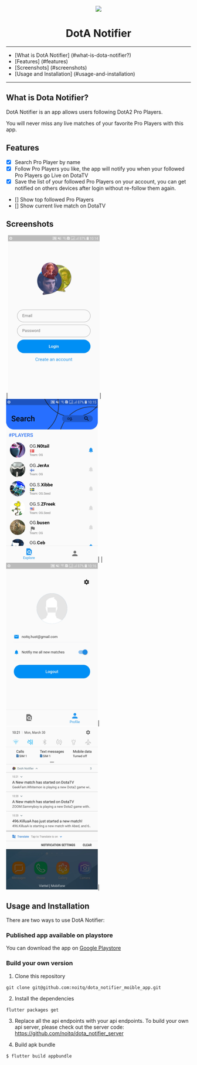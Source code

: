 <p align="center">
  <img src="https://github.com/noitq/dota_notifier_mobile/blob/master/docs/images/app_icon.png" width="200">
</p>
<h1 align="center"> DotA Notifier </h1>

---

- [What is DotA Notifier] (#what-is-dota-notifier?)
- [Features] (#features)
- [Screenshots] (#screenshots)
- [Usage and Installation] (#usage-and-installation)

---


## What is Dota Notifier?

DotA Notifier is an app allows users following DotA2 Pro Players. 

You will never miss any live matches of your favorite Pro Players with this app.

## Features

- [x] Search Pro Player by name
- [x] Follow Pro Players you like, the app will notify you when your followed Pro Players go Live on DotaTV
- [x] Save the list of your followed Pro Players on your account, you can get notified on others devices after login without re-follow them again.
- [] Show top followed Pro Players
- [] Show current live match on DotaTV

## Screenshots
|<img src="docs/screenshots/login.jpg" width="250">|<img src="docs/screenshots/home.jpg" width="250">|
|<img src="docs/screenshots/profile.jpg" width="250">|<img src="docs/screenshots/notification.jpg" width="250">|

## Usage and Installation

There are two ways to use DotA Notifier:

### Published app available on playstore
You can download the app on [Google Playstore](https://play.google.com/store/apps/details?id=com.herokuapp.dotanotifier)

### Build your own version
1. Clone this repository
```
git clone git@github.com:noitq/dota_notifier_moible_app.git
```
2. Install the dependencies
```
flutter packages get
```
3. Replace all the api endpoints with your api endpoints.
To build your own api server, please check out the server code: https://github.com/noitq/dota_notifier_server

4. Build apk bundle
```
$ flutter build appbundle
```
